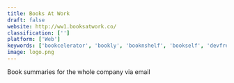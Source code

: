 ```yaml
---
title: Books At Work
draft: false 
website: http://ww1.booksatwork.co/
classification: ['']
platform: ['Web']
keywords: ['bookcelerator', 'bookly', 'booknshelf', 'bookself', 'devfreebooks', 'digital_bookshelf', 'four_hour_book_club', 'highly_reco', 'one_random_book', 'postepic', 'puzzleskill', 'reco', 'shelftaught', 'summerian', 'the_startup_book_club', 'this_is_broken', 'wpamelia', 'wisebooks', 'bookclub', 'monote']
image: logo.png
---
```

Book summaries for the whole company via email